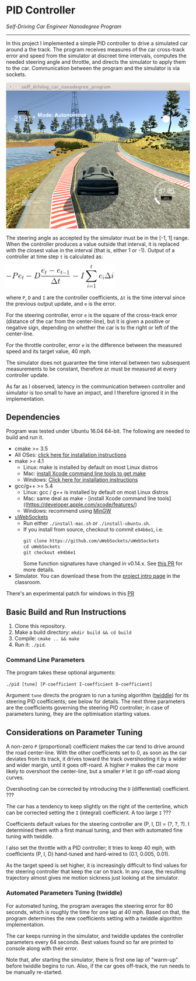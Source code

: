 # PID Controller
*Self-Driving Car Engineer Nanodegree Program*

---

[//]: # (Image References)

[image1]: ./pid.gif "PID formula"
[image2]: ./screenshot.png "Simulator"

In this project I implemented a simple PID controller to drive a simulated car around a the track. The program receives measures of the car cross-track error and speed from the simulator at discreet time intervals, computes the needed steering angle and throttle, and directs the simulator to apply them to the car. Communication between the program and the simulator is via sockets.

![Simulator][image2]

The steering angle as accepted by the simulator must be in the [-1, 1] range. When the controller produces a value outside that interval, it is replaced with the closest value in the interval (that is, either 1 or -1).  Output of a controller at time step `t` is calculated as:

[comment]: <> (-Pe_{t}-D\frac{e_{t}-e_{t-1}}{\Delta t}-I\sum_{i=1}^{t}e_{i}\Delta i)

![PID formula][image1]

where `P`, `D` and `I` are the controller coefficients, `Δt` is the time interval since the previous output update, and `e` is the error.

For the steering controller, error `e` is the square of the cross-track error (distance of the car from the center-line), but it is given a positive or negative sign, depending on whether the car is to the right or left of the center-line.

For the throttle controller, error `e` is the difference between the measured speed and its target value, 40 mph.

The simulator does not guarantee the time interval between two subsequent measurements to be constant, therefore `Δt` must be measured at every controller update.

As far as I observed, latency in the communication between controller and simulator is too small to have an impact, and I therefore ignored it in the implementation.

## Dependencies

Program was tested under Ubuntu 16.04 64-bit. The following are needed to build and run it.

* cmake >= 3.5
 * All OSes: [click here for installation instructions](https://cmake.org/install/)
* make >= 4.1
  * Linux: make is installed by default on most Linux distros
  * Mac: [install Xcode command line tools to get make](https://developer.apple.com/xcode/features/)
  * Windows: [Click here for installation instructions](http://gnuwin32.sourceforge.net/packages/make.htm)
* gcc/g++ >= 5.4
  * Linux: gcc / g++ is installed by default on most Linux distros
  * Mac: same deal as make - [install Xcode command line tools]((https://developer.apple.com/xcode/features/)
  * Windows: recommend using [MinGW](http://www.mingw.org/)
* [uWebSockets](https://github.com/uWebSockets/uWebSockets)
  * Run either `./install-mac.sh` or `./install-ubuntu.sh`.
  * If you install from source, checkout to commit `e94b6e1`, i.e.
    ```
    git clone https://github.com/uWebSockets/uWebSockets 
    cd uWebSockets
    git checkout e94b6e1
    ```
    Some function signatures have changed in v0.14.x. See [this PR](https://github.com/udacity/CarND-MPC-Project/pull/3) for more details.
* Simulator. You can download these from the [project intro page](https://github.com/udacity/self-driving-car-sim/releases) in the classroom.

There's an experimental patch for windows in this [PR](https://github.com/udacity/CarND-PID-Control-Project/pull/3)

## Basic Build and Run Instructions

1. Clone this repository.
2. Make a build directory: `mkdir build && cd build`
3. Compile: `cmake .. && make`
4. Run it: `./pid`. 

### Command Line Parameters

The program takes these optional arguments:

`./pid [tune] [P-coefficient I-coefficient D-coefficient]`

Argument `tune` directs the program to run a tuning algorithm ([twiddle](https://martin-thoma.com/twiddle/)) for its steering PID coefficients; see below for details. The next three parameters are the coefficients governing the steering PID controller; in case of parameters tuning, they are the optimisation starting values.

## Considerations on Parameter Tuning

A non-zero `P` (proportional) coefficient makes the car tend to drive around the road center-line. With the other coefficients set to 0, as soon as the car deviates from its track, it drives toward the track overshooting it by a wider and wider margin, until it goes off-roard. A higher `P` makes the car more likely to overshoot the center-line, but a smaller `P` let it go off-road along curves.

Overshooting can be corrected by introducing the `D` (differential) coefficient. ???

The car has a tendency to keep slightly on the right of the centerline, which can be corrected setting the `I` (integral) coefficient. A too large `I` ???

Coefficients default values for the steering controller are (P, I, D) = (?, ?, ?). I determined them with a first manual tuning, and then with automated fine tuning with twiddle.

I also set the throttle with a PID controller; it tries to keep 40 mph, with coefficients (P, I, D) hand-tuned and hard-wired to (0.1, 0.005, 0.01).

As the target speed is set higher, it is increasingly difficult to find values for the steering controller that keep the car on track. In any case, the resulting trajectory almost gives me motion sickness just looking at the simulator.

### Automated Parameters Tuning (twiddle)

For automated tuning, the program averages the steering error for 80 seconds, which is roughly the time for one lap at 40 mph. Based on that, the program determines the new coefficients setting with a twiddle algorithm implementation.

The car keeps running in the simulator, and twiddle updates the controller parameters every 64 seconds. Best values found so far are printed to console along with their error.

Note that, afer starting the simulator, there is first one lap of "warm-up" before twiddle begins to run. Also, if the car goes off-track, the run needs to be manually re-started.
